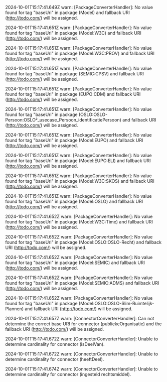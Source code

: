 2024-10-01T15:17:41.649Z warn: [PackageConverterHandler]: No value found for tag "baseUri" in package (Model) and fallback URI (http://todo.com/) will be assigned.

2024-10-01T15:17:41.651Z warn: [PackageConverterHandler]: No value found for tag "baseUri" in package (Model:W3C) and fallback URI (http://todo.com/) will be assigned.

2024-10-01T15:17:41.651Z warn: [PackageConverterHandler]: No value found for tag "baseUri" in package (Model:W3C:PROV) and fallback URI (http://todo.com/) will be assigned.

2024-10-01T15:17:41.651Z warn: [PackageConverterHandler]: No value found for tag "baseUri" in package (SEMIC:CPSV) and fallback URI (http://todo.com/) will be assigned.

2024-10-01T15:17:41.651Z warn: [PackageConverterHandler]: No value found for tag "baseUri" in package (EUPO:CDM) and fallback URI (http://todo.com/) will be assigned.

2024-10-01T15:17:41.651Z warn: [PackageConverterHandler]: No value found for tag "baseUri" in package (OSLO:OSLO-Persoon:OSLO²_usecase_Persoon_identificatiePersoon) and fallback URI (http://todo.com/) will be assigned.

2024-10-01T15:17:41.651Z warn: [PackageConverterHandler]: No value found for tag "baseUri" in package (Model:EUPO) and fallback URI (http://todo.com/) will be assigned.

2024-10-01T15:17:41.651Z warn: [PackageConverterHandler]: No value found for tag "baseUri" in package (Model:EUPO:ELI) and fallback URI (http://todo.com/) will be assigned.

2024-10-01T15:17:41.651Z warn: [PackageConverterHandler]: No value found for tag "baseUri" in package (Model:W3C:SKOS) and fallback URI (http://todo.com/) will be assigned.

2024-10-01T15:17:41.651Z warn: [PackageConverterHandler]: No value found for tag "baseUri" in package (Model:OSLO) and fallback URI (http://todo.com/) will be assigned.

2024-10-01T15:17:41.652Z warn: [PackageConverterHandler]: No value found for tag "baseUri" in package (Model:W3C:Time) and fallback URI (http://todo.com/) will be assigned.

2024-10-01T15:17:41.652Z warn: [PackageConverterHandler]: No value found for tag "baseUri" in package (Model:OSLO:OSLO-Recht) and fallback URI (http://todo.com/) will be assigned.

2024-10-01T15:17:41.652Z warn: [PackageConverterHandler]: No value found for tag "baseUri" in package (Model:SEMIC) and fallback URI (http://todo.com/) will be assigned.

2024-10-01T15:17:41.652Z warn: [PackageConverterHandler]: No value found for tag "baseUri" in package (Model:SEMIC:ADMS) and fallback URI (http://todo.com/) will be assigned.

2024-10-01T15:17:41.652Z warn: [PackageConverterHandler]: No value found for tag "baseUri" in package (Model:OSLO:OSLO-Slim-Ruimtelijk-Plannen) and fallback URI (http://todo.com/) will be assigned.

2024-10-01T15:17:41.657Z warn: [ConnectorConverterHandler]: Can not determine the correct base URI for connector (publiekeOrganisatie) and the fallback URI (http://todo.com/) will be assigned.

2024-10-01T15:17:41.672Z warn: [ConnectorConverterHandler]: Unable to determine cardinality for connector (isDeelVan).

2024-10-01T15:17:41.672Z warn: [ConnectorConverterHandler]: Unable to determine cardinality for connector (heeftDeel).

2024-10-01T15:17:41.674Z warn: [ConnectorConverterHandler]: Unable to determine cardinality for connector (ingesteld rechtsmiddel).

